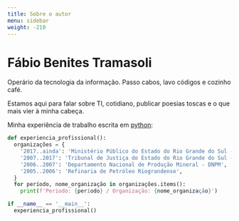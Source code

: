 ```yaml
---
title: Sobre o autor
menu: sidebar
weight: -210
---
```


# Fábio Benites Tramasoli

Operário da tecnologia da informação. Passo cabos, lavo códigos e cozinho café.

Estamos aqui para falar sobre TI, cotidiano, publicar poesias toscas e o que mais vier à minha cabeça.

Minha experiência de trabalho escrita em [python](https://python.org):

```python
def experiencia_profissional():
  organizações = {
    '2017..ainda': 'Ministério Público do Estado do Rio Grande do Sul - MPRS',
    '2007..2017': 'Tribunal de Justiça do Estado do Rio Grande do Sul - TJRS',
    '2006..2007': 'Departamento Nacional de Produção Mineral - DNPM',
    '2005..2006': 'Refinaria de Petróleo Riograndense',
  }
  for período, nome_organização in organizações.items():
    print(f'Período: {período} / Organização: {nome_organização}')

if __name__ == '__main__':
  experiencia_profissional()

```
